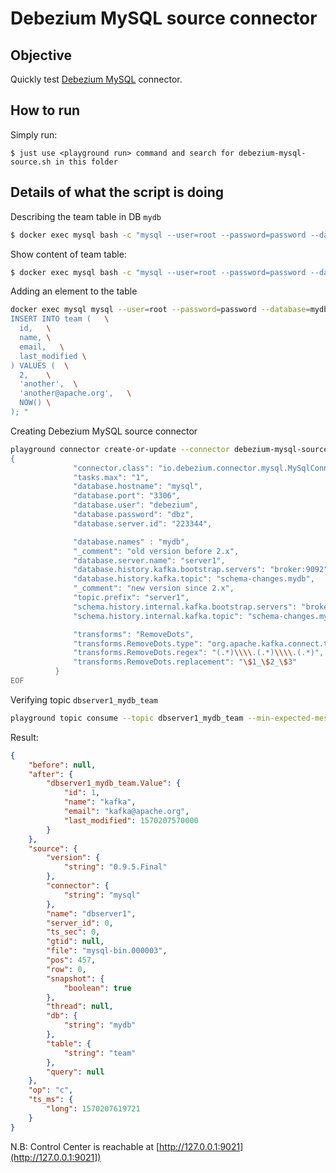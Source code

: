 # Debezium MySQL source connector



## Objective

Quickly test [Debezium MySQL](https://docs.confluent.io/current/connect/debezium-connect-mysql/index.html#debezium-mysql-source-connector) connector.




## How to run

Simply run:

```
$ just use <playground run> command and search for debezium-mysql-source.sh in this folder
```

## Details of what the script is doing


Describing the team table in DB `mydb`

```bash
$ docker exec mysql bash -c "mysql --user=root --password=password --database=mydb -e 'describe team'"
```

Show content of team table:

```bash
$ docker exec mysql bash -c "mysql --user=root --password=password --database=mydb -e 'select * from team'"
```

Adding an element to the table

```bash
docker exec mysql mysql --user=root --password=password --database=mydb -e "
INSERT INTO team (   \
  id,   \
  name, \
  email,   \
  last_modified \
) VALUES (  \
  2,    \
  'another',  \
  'another@apache.org',   \
  NOW() \
); "
```


Creating Debezium MySQL source connector

```bash
playground connector create-or-update --connector debezium-mysql-source  << EOF
{
              "connector.class": "io.debezium.connector.mysql.MySqlConnector",
              "tasks.max": "1",
              "database.hostname": "mysql",
              "database.port": "3306",
              "database.user": "debezium",
              "database.password": "dbz",
              "database.server.id": "223344",

              "database.names" : "mydb",
              "_comment": "old version before 2.x",
              "database.server.name": "server1",
              "database.history.kafka.bootstrap.servers": "broker:9092",
              "database.history.kafka.topic": "schema-changes.mydb",
              "_comment": "new version since 2.x",
              "topic.prefix": "server1",
              "schema.history.internal.kafka.bootstrap.servers": "broker:9092",
              "schema.history.internal.kafka.topic": "schema-changes.mydb",

              "transforms": "RemoveDots",
              "transforms.RemoveDots.type": "org.apache.kafka.connect.transforms.RegexRouter",
              "transforms.RemoveDots.regex": "(.*)\\\\.(.*)\\\\.(.*)",
              "transforms.RemoveDots.replacement": "\$1_\$2_\$3"
          }
EOF
```


Verifying topic `dbserver1_mydb_team`

```bash
playground topic consume --topic dbserver1_mydb_team --min-expected-messages 2 --timeout 60
```

Result:

```json
{
    "before": null,
    "after": {
        "dbserver1_mydb_team.Value": {
            "id": 1,
            "name": "kafka",
            "email": "kafka@apache.org",
            "last_modified": 1570207570000
        }
    },
    "source": {
        "version": {
            "string": "0.9.5.Final"
        },
        "connector": {
            "string": "mysql"
        },
        "name": "dbserver1",
        "server_id": 0,
        "ts_sec": 0,
        "gtid": null,
        "file": "mysql-bin.000003",
        "pos": 457,
        "row": 0,
        "snapshot": {
            "boolean": true
        },
        "thread": null,
        "db": {
            "string": "mydb"
        },
        "table": {
            "string": "team"
        },
        "query": null
    },
    "op": "c",
    "ts_ms": {
        "long": 1570207619721
    }
}
```
N.B: Control Center is reachable at [http://127.0.0.1:9021](http://127.0.0.1:9021])
